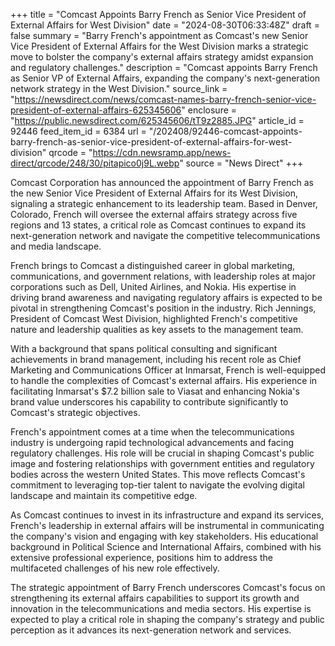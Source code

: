 +++
title = "Comcast Appoints Barry French as Senior Vice President of External Affairs for West Division"
date = "2024-08-30T06:33:48Z"
draft = false
summary = "Barry French's appointment as Comcast's new Senior Vice President of External Affairs for the West Division marks a strategic move to bolster the company's external affairs strategy amidst expansion and regulatory challenges."
description = "Comcast appoints Barry French as Senior VP of External Affairs, expanding the company's next-generation network strategy in the West Division."
source_link = "https://newsdirect.com/news/comcast-names-barry-french-senior-vice-president-of-external-affairs-625345606"
enclosure = "https://public.newsdirect.com/625345606/tT9z2885.JPG"
article_id = 92446
feed_item_id = 6384
url = "/202408/92446-comcast-appoints-barry-french-as-senior-vice-president-of-external-affairs-for-west-division"
qrcode = "https://cdn.newsramp.app/news-direct/qrcode/248/30/pitapico0j9L.webp"
source = "News Direct"
+++

<p>Comcast Corporation has announced the appointment of Barry French as the new Senior Vice President of External Affairs for its West Division, signaling a strategic enhancement to its leadership team. Based in Denver, Colorado, French will oversee the external affairs strategy across five regions and 13 states, a critical role as Comcast continues to expand its next-generation network and navigate the competitive telecommunications and media landscape.</p><p>French brings to Comcast a distinguished career in global marketing, communications, and government relations, with leadership roles at major corporations such as Dell, United Airlines, and Nokia. His expertise in driving brand awareness and navigating regulatory affairs is expected to be pivotal in strengthening Comcast's position in the industry. Rich Jennings, President of Comcast West Division, highlighted French's competitive nature and leadership qualities as key assets to the management team.</p><p>With a background that spans political consulting and significant achievements in brand management, including his recent role as Chief Marketing and Communications Officer at Inmarsat, French is well-equipped to handle the complexities of Comcast's external affairs. His experience in facilitating Inmarsat's $7.2 billion sale to Viasat and enhancing Nokia's brand value underscores his capability to contribute significantly to Comcast's strategic objectives.</p><p>French's appointment comes at a time when the telecommunications industry is undergoing rapid technological advancements and facing regulatory challenges. His role will be crucial in shaping Comcast's public image and fostering relationships with government entities and regulatory bodies across the western United States. This move reflects Comcast's commitment to leveraging top-tier talent to navigate the evolving digital landscape and maintain its competitive edge.</p><p>As Comcast continues to invest in its infrastructure and expand its services, French's leadership in external affairs will be instrumental in communicating the company's vision and engaging with key stakeholders. His educational background in Political Science and International Affairs, combined with his extensive professional experience, positions him to address the multifaceted challenges of his new role effectively.</p><p>The strategic appointment of Barry French underscores Comcast's focus on strengthening its external affairs capabilities to support its growth and innovation in the telecommunications and media sectors. His expertise is expected to play a critical role in shaping the company's strategy and public perception as it advances its next-generation network and services.</p>